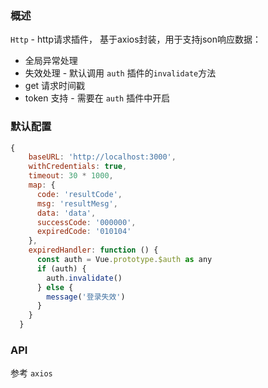 ### 概述

`Http` - http请求插件， 基于axios封装，用于支持json响应数据：
- 全局异常处理
- 失效处理 - 默认调用 `auth` 插件的`invalidate`方法
- get 请求时间戳
- token 支持 - 需要在 `auth` 插件中开启


### 默认配置

```js
{
    baseURL: 'http://localhost:3000',
    withCredentials: true,
    timeout: 30 * 1000,
    map: {
      code: 'resultCode',
      msg: 'resultMesg',
      data: 'data',
      successCode: '000000',
      expiredCode: '010104'
    },
    expiredHandler: function () {
      const auth = Vue.prototype.$auth as any
      if (auth) {
        auth.invalidate()
      } else {
        message('登录失效')
      }
    }
  }

```

### API

参考 `axios`
